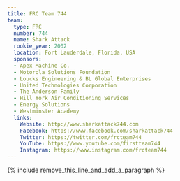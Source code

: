 ```yaml
---
title: FRC Team 744
team:
  type: FRC
  number: 744
  name: Shark Attack
  rookie_year: 2002
  location: Fort Lauderdale, Florida, USA
  sponsors:
  - Apex Machine Co.
  - Motorola Solutions Foundation
  - Loucks Engineering & BL Global Enterprises
  - United Technologies Corporation
  - The Anderson Family
  - Hill York Air Conditioning Services
  - Energy Solutions
  - Westminster Academy
  links:
    Website: http://www.sharkattack744.com
    Facebook: https://www.facebook.com/sharkattack744
    Twitter: https://twitter.com/frcteam744
    YouTube: https://www.youtube.com/firstteam744
    Instagram: https://www.instagram.com/frcteam744
---
```


{% include remove_this_line_and_add_a_paragraph %}